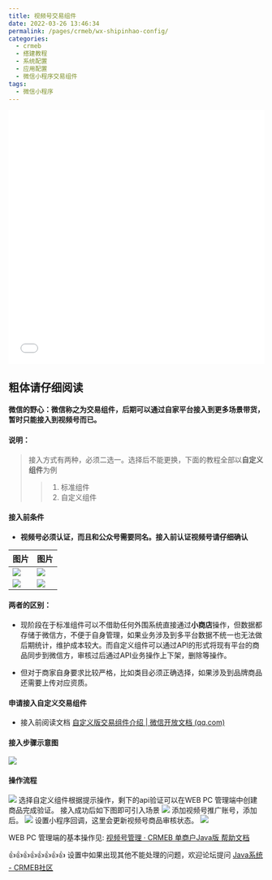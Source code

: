 ```yaml
---
title: 视频号交易组件
date: 2022-03-26 13:46:34
permalink: /pages/crmeb/wx-shipinhao-config/
categories:
  - crmeb
  - 搭建教程
  - 系统配置
  - 应用配置
  - 微信小程序交易组件
tags:
  - 微信小程序
---
```

<iframe src="//player.bilibili.com/player.html?aid=460910729&bvid=BV1K5411M7dh&cid=347750789&page=1" scrolling="no" border="0" frameborder="no" framespacing="0" allowfullscreen="true" height="500" width="100%"> </iframe>

## **粗体请仔细阅读**

#### **微信的野心：微信称之为交易组件，后期可以通过自家平台接入到更多场景带货，暂时只能接入到视频号而已。**

#### 说明：

>接入方式有两种，必须二选一。选择后不能更换，下面的教程全部以**自定义组件**为例
>
>>1.  标准组件
>>2.  自定义组件

#### **接入前条件**

* **视频号必须认证，而且和公众号需要同名。接入前认证视频号请仔细确认**

| 图片                                           | 图片                                           |
| ---------------------------------------------- | ---------------------------------------------- |
| ![](../../../../../images/202112221613809.png) | ![](../../../../../images/202112221613810.png) |
| ![](../../../../../images/202112221613811.png) | ![](../../../../../images/202112221613813.png) |


#### **两者的区别：**

* 现阶段在于标准组件可以不借助任何外围系统直接通过**小商店**操作，但数据都存储于微信方，不便于自身管理，如果业务涉及到多平台数据不统一也无法做后期统计，维护成本较大。而自定义组件可以通过API的形式将现有平台的商品同步到微信方，审核过后通过API业务操作上下架，删除等操作。

* 但对于商家自身要求比较严格，比如类目必须正确选择，如果涉及到品牌商品还需要上传对应资质。

#### **申请接入自定义交易组件**

* 接入前阅读文档  [自定义版交易组件介绍 | 微信开放文档 (qq.com)](https://developers.weixin.qq.com/miniprogram/dev/framework/ministore/minishopopencomponent2/Introduction2.html)

#### **接入步骤示意图**

![](../../../../../images/202112221613814.png)

#### **操作流程**

![](../../../../../images/202112221613815.png)
选择自定义组件根据提示操作，剩下的api验证可以在WEB PC 管理端中创建商品完成验证。
接入成功后如下图即可引入场景
![](../../../../../images/202112221613816.png)
添加视频号推广账号，添加后。
![](../../../../../images/202112221613817.png)
设置小程序回调，这里会更新视频号商品审核状态。
![](../../../../../images/202112221613818.png)

WEB PC 管理端的基本操作见: [视频号管理 · CRMEB 单商户Java版 帮助文档](https://help.crmeb.net/crmeb_java/2288701)

👍👍👍👍👍👍👍👍 设置中如果出现其他不能处理的问题，欢迎论坛提问 [Java系统 - CRMEB社区](https://q.crmeb.com/?categoryId=122&sequence=0)